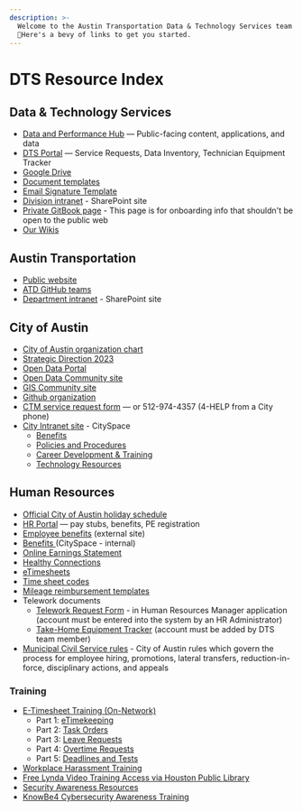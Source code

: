 ```yaml
---
description: >-
  ​Welcome to the Austin Transportation Data & Technology Services team!
  👋Here's a bevy of links to get you started.​
---
```


# DTS Resource Index

## Data & Technology Services

* [Data and Performance Hub](http://transportation.austintexas.io) — Public-facing content, applications, and data
* [DTS Portal](http://atd.knack.com/dts) — Service Requests, Data Inventory, Technician Equipment Tracker
* [Google Drive](https://drive.google.com/drive/folders/1fNmU-czryk5wJsn1gmb4WYUJJdut8Me7)
* [Document templates](https://drive.google.com/open?id=1Txqc8xGkwa3h9lrRoXGzGjLlVo0S8DA6)
* [Email Signature Template](https://docs.google.com/document/d/1OAoBll9rIl6XZq2uOShm5HCbHJboOt0SLP\_wK6tjkEE/edit#)
* [Division intranet](https://cityofaustin.sharepoint.com/sites/ATDDTS) - SharePoint site
* [Private GitBook page](https://app.gitbook.com/@atd-dts/s/dts-service-desk-knowledge-base/onboarding/general) - This page is for onboarding info that shouldn't be open to the public web
* [Our Wikis](our-wikis.md)

## Austin Transportation

* [Public website](http://www.austintexas.gov/department/transportation)
* [ATD GitHub teams](https://github.com/orgs/cityofaustin/teams/transportation)
* [Department intranet](https://cityofaustin.sharepoint.com/sites/ATDHub) - SharePoint site

## City of Austin

* [City of Austin organization chart](https://www.austintexas.gov/sites/default/files/files/City\_Manager/COAOrgChart11\_2020-FNL3.pdf)
* [Strategic Direction 2023](https://www.austintexas.gov/edims/document.cfm?id=341820)
* [Open Data Portal](https://data.austintexas.gov)
* [Open Data Community site](https://opendata.bloomfire.com)
* [GIS Community site](https://austingis.bloomfire.com)
* [Github organization](https://github.com/cityofaustin)
* [CTM service request form](https://atx.service-now.com/sp?id=sc\_cat\_item\&sys\_id=02e490c6db7f1300a314e1c2ca9619e6) — or 512-974-4357 (4-HELP from a City phone)
* [City Intranet site](https://cityspace.austintexas.gov/Home) - CitySpace
  * [Benefits ](https://cityspace.austintexas.gov/Benefits)
  * [Policies and Procedures](https://cityspace.austintexas.gov/Policies-Procedures)
  * [Career Development & Training](https://cityspace.austintexas.gov/Career-Development-Training)
  * [Technology Resources](https://cityspace.austintexas.gov/Technology-Resources)

## Human Resources

* [Official City of Austin holiday schedule](http://www.austintexas.gov/department/official-city-holidays)
* [HR Portal](https://hrdcfprod.coacd.org) — pay stubs, benefits, PE registration
* [Employee benefits](http://www.austintexas.gov/department/active-employee-benefits/) (external site)
* [Benefits ](https://cityspace.austintexas.gov/Benefits)(CitySpace - internal)
* [Online Earnings Statement](https://www.ci.austin.tx.us/eaccess/default.cfm)
* [Healthy Connections](http://cityspace.ci.austin.tx.us/services/healthyconnections)
* [eTimesheets](https://pwdweb.austintexas.gov/timesheet/pwd.cfm)
* [Time sheet codes](https://cityofaustin.sharepoint.com/sites/ATDHub/SitePages/Time-sheet-Earn-Codes.aspx)
* [Mileage reimbursement templates](https://cityofaustin.sharepoint.com/:b:/r/sites/ATD/DTS/Shared%20Documents/Admin/MileageReport\_TEMPLATE\_FY19\_fillable.pdf?csf=1)
* Telework documents
  * [Telework Request Form](https://atd.knack.com/hr#new-telework-request/) - in Human Resources Manager application (account must be entered into the system by an HR Administrator)
  * [Take-Home Equipment Tracker](https://atd.knack.com/dts#my-equipment/) (account must be added by DTS team member)
* [Municipal Civil Service rules](https://www.austintexas.gov/department/municipal-civil-service-rules) - City of Austin rules which govern the process for employee hiring, promotions, lateral transfers, reduction-in-force, disciplinary actions, and appeals

### Training

* [E-Timesheet Training (On-Network)](https://sites.google.com/site/pwuclass/etimekeeping)
  * Part 1: [eTimekeeping](https://www4.austintexas.gov/eTimekeeping12b-01)
  * Part 2: [Task Orders](https://www4.austintexas.gov/eTimekeeping12b-02)
  * Part 3: [Leave Requests](https://www4.austintexas.gov/eTimekeeping12b-03)
  * Part 4: [Overtime Requests](https://www4.austintexas.gov/eTimekeeping12b-04)
  * Part 5: [Deadlines and Tests](https://www4.austintexas.gov/eTimekeeping12b-05)
* [Workplace Harassment Training](http://coaspweb1/sites/PWD/PWU/SitePages/ATDLearn.aspx)
* [Free Lynda Video Training Access via Houston Public Library](https://austininnovation.slack.com/archives/C04KZA1TX/p1562946735079000)
* [Security Awareness Resources](https://cityspace.austintexas.gov/Technology-Resources/Security-Policies/Security-Awareness?BestBetMatch=cyber%20security%7C32d8929b-2bc1-4a27-b394-409c3b0f2dcb%7Ccce81894-b080-4e68-91be-5a25cdc7a7ed%7Cen-US)
* [KnowBe4 Cybersecurity Awareness Training](https://atx.service-now.com/sp?id=kb\_article\&sys\_id=1c3661b11b08b450a7951f861a4bcb25)
